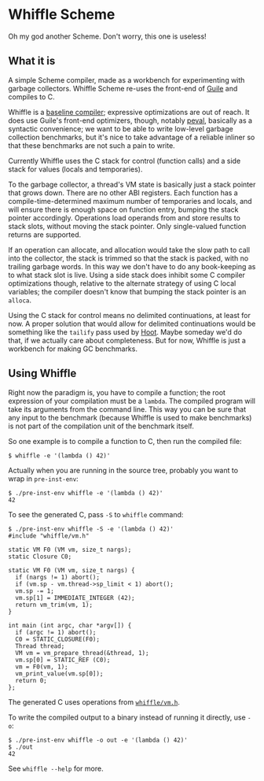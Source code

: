 # Whiffle Scheme

Oh my god another Scheme.  Don't worry, this one is useless!

## What it is

A simple Scheme compiler, made as a workbench for experimenting with
garbage collectors.  Whiffle Scheme re-uses the front-end of
[Guile](https://gnu.org/s/guile/) and compiles to C.

Whiffle is a [baseline
compiler](https://wingolog.org/archives/2020/06/03/a-baseline-compiler-for-guile);
expressive optimizations are out of reach.  It does use Guile's
front-end optimizers, though, notably
[peval](https://wingolog.org/archives/2011/10/11/partial-evaluation-in-guile),
basically as a syntactic convenience; we want to be able to write
low-level garbage collection benchmarks, but it's nice to take advantage
of a reliable inliner so that these benchmarks are not such a pain to
write.

Currently Whiffle uses the C stack for control (function calls) and a
side stack for values (locals and temporaries).

To the garbage collector, a thread's VM state is basically just a stack
pointer that grows down.  There are no other ABI registers.  Each
function has a compile-time-determined maximum number of temporaries and
locals, and will ensure there is enough space on function entry, bumping
the stack pointer accordingly.  Operations load operands from and store
results to stack slots, without moving the stack pointer.  Only
single-valued function returns are supported.

If an operation can allocate, and allocation would take the slow path to
call into the collector, the stack is trimmed so that the stack is
packed, with no trailing garbage words.  In this way we don't have to do
any book-keeping as to what stack slot is live.  Using a side stack does
inhibit some C compiler optimizations though, relative to the alternate
strategy of using C local variables; the compiler doesn't know that
bumping the stack pointer is an `alloca`.

Using the C stack for control means no delimited continuations, at least
for now.  A proper solution that would allow for delimited continuations
would be something like the `tailify` pass used by
[Hoot](https://gitlab.com/spritely/guile-hoot/).  Maybe someday we'd do
that, if we actually care about completeness.  But for now, Whiffle is
just a workbench for making GC benchmarks.

## Using Whiffle

Right now the paradigm is, you have to compile a function; the root
expression of your compilation must be a `lambda`.  The compiled program
will take its arguments from the command line.  This way you can be sure
that any input to the benchmark (because Whiffle is used to make
benchmarks) is not part of the compilation unit of the benchmark itself.

So one example is to compile a function to C, then run the compiled
file:

```
$ whiffle -e '(lambda () 42)'
```

Actually when you are running in the source tree, probably you want to
wrap in `pre-inst-env`:

```
$ ./pre-inst-env whiffle -e '(lambda () 42)'
42
```

To see the generated C, pass `-S` to `whiffle` command:

```
$ ./pre-inst-env whiffle -S -e '(lambda () 42)'
#include "whiffle/vm.h"

static VM F0 (VM vm, size_t nargs);
static Closure C0;

static VM F0 (VM vm, size_t nargs) {
  if (nargs != 1) abort();
  if (vm.sp - vm.thread->sp_limit < 1) abort();
  vm.sp -= 1;
  vm.sp[1] = IMMEDIATE_INTEGER (42);
  return vm_trim(vm, 1);
}

int main (int argc, char *argv[]) {
  if (argc != 1) abort();
  C0 = STATIC_CLOSURE(F0);
  Thread thread;
  VM vm = vm_prepare_thread(&thread, 1);
  vm.sp[0] = STATIC_REF (C0);
  vm = F0(vm, 1);
  vm_print_value(vm.sp[0]);
  return 0;
};
```

The generated C uses operations from
[`whiffle/vm.h`](./include/whiffle/vm.h).

To write the compiled output to a binary instead of running it directly,
use `-o`:

```
$ ./pre-inst-env whiffle -o out -e '(lambda () 42)'
$ ./out
42
```

See `whiffle --help` for more.

## 
